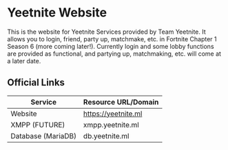 # Yeetnite Website

This is the website for Yeetnite Services provided by Team Yeetnite. It allows you to login, friend, party up, matchmake, etc. in Fortnite Chapter 1 Season 6 (more coming later!). Currently login and some lobby functions are provided as functional, and partying up, matchmaking, etc. will come at a later date.

## Official Links
| Service            | Resource URL/Domain     |
|--------------------|-------------------------|
| Website            | https://yeetnite.ml     |
| XMPP (FUTURE)      | xmpp.yeetnite.ml        |
| Database (MariaDB) | db.yeetnite.ml          |
